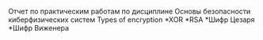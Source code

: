 Отчет по практическим работам по дисциплине Основы безопасности киберфизических систем
Types of encryption
*XOR 
*RSA 
*Шифр Цезаря 
*Шифр Виженера
